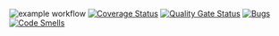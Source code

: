 ![example workflow](https://github.com/La-maker-lab24/Lab1/actions/workflows/test-action.yml/badge.svg)
[![Coverage Status](https://coveralls.io/repos/github/La-maker-lab24/Lab1/badge.svg?branch=master)](https://coveralls.io/github/La-maker-lab24/Lab1?branch=master)
[![Quality Gate Status](https://sonarcloud.io/api/project_badges/measure?project=La-maker-lab24_Lab12&metric=alert_status)](https://sonarcloud.io/summary/new_code?id=La-maker-lab24_Lab12)
[![Bugs](https://sonarcloud.io/api/project_badges/measure?project=La-maker-lab24_Lab12&metric=bugs)](https://sonarcloud.io/summary/new_code?id=La-maker-lab24_Lab12)
[![Code Smells](https://sonarcloud.io/api/project_badges/measure?project=La-maker-lab24_Lab12&metric=code_smells)](https://sonarcloud.io/summary/new_code?id=La-maker-lab24_Lab12)
